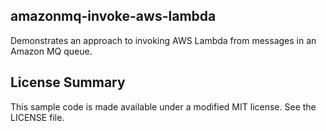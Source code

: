 ## amazonmq-invoke-aws-lambda

Demonstrates an approach to invoking AWS Lambda from messages in an Amazon MQ queue.

## License Summary

This sample code is made available under a modified MIT license. See the LICENSE file.
